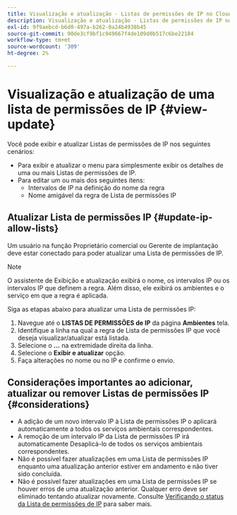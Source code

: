 ```yaml
---
title: Visualização e atualização - Listas de permissões de IP no Cloud Manager
description: Visualização e atualização - Listas de permissões de IP no Cloud Manager
exl-id: 9f9aebcd-b6d0-497a-b262-0a24b4938b45
source-git-commit: 90de3cf9bf1c949667f4de109d0b517c6be22184
workflow-type: tm+mt
source-wordcount: '309'
ht-degree: 2%

---
```


# Visualização e atualização de uma lista de permissões de IP {#view-update}

Você pode exibir e atualizar Listas de permissões de IP nos seguintes cenários:

* Para exibir e atualizar o menu para simplesmente exibir os detalhes de uma ou mais Listas de permissões de IP.
* Para editar um ou mais dos seguintes itens:
   * Intervalos de IP na definição do nome da regra
   * Nome amigável da regra de Lista de permissões IP

## Atualizar Lista de permissões IP {#update-ip-allow-lists}


Um usuário na função Proprietário comercial ou Gerente de implantação deve estar conectado para poder atualizar uma Lista de permissões de IP.

>[!NOTE]
>O assistente de Exibição e atualização exibirá o nome, os intervalos IP ou os intervalos IP que definem a regra. Além disso, ele exibirá os ambientes e o serviço em que a regra é aplicada.

Siga as etapas abaixo para atualizar uma Lista de permissões IP:

1. Navegue até o **LISTAS DE PERMISSÕES de IP** da página **Ambientes** tela.
1. Identifique a linha na qual a regra de Lista de permissões IP que você deseja visualizar/atualizar está listada.
1. Selecione o **...** na extremidade direita da linha.
1. Selecione o **Exibir e atualizar** opção.
1. Faça alterações no nome ou no IP e confirme o envio.

## Considerações importantes ao adicionar, atualizar ou remover Listas de permissões IP {#considerations}

* A adição de um novo intervalo IP à Lista de permissões IP o aplicará automaticamente a todos os serviços ambientais correspondentes.
* A remoção de um intervalo IP da Lista de permissões IP irá automaticamente Desaplicá-lo de todos os serviços ambientais correspondentes.
* Não é possível fazer atualizações em uma Lista de permissões IP enquanto uma atualização anterior estiver em andamento e não tiver sido concluída.
* Não é possível fazer atualizações em uma Lista de permissões IP se houver erros de uma atualização anterior. Qualquer erro deve ser eliminado tentando atualizar novamente.
Consulte [Verificando o status da Lista de permissões de IP](/help/implementing/cloud-manager/ip-allow-lists/check-ip-allow-list-status.md) para saber mais.
